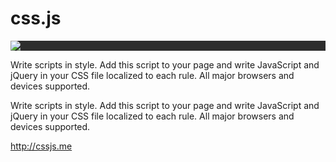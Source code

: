 css.js
======

<div style="background-color:#2D2D2D;">
<img src="http://css.js.box.biz/images/css.js.svg" />
</div>

Write scripts in style. Add this script to your page and write JavaScript and jQuery in your CSS file localized to each rule. All major browsers and devices supported.

Write scripts in style. Add this script to your page and write JavaScript and jQuery in your CSS file localized to each rule. All major browsers and devices supported.

http://cssjs.me
